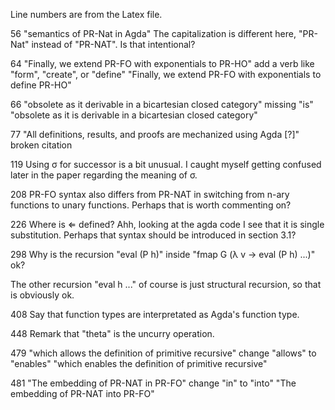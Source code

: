 


Line numbers are from the Latex file.

56
"semantics of PR-Nat in Agda"
The capitalization is different here, "PR-Nat" instead of "PR-NAT".
Is that intentional?

64
"Finally, we extend PR-FO with exponentials to PR-HO"
add a verb like "form", "create", or "define"
"Finally, we extend PR-FO with exponentials to define PR-HO"

66
"obsolete as it derivable in a bicartesian closed category"
missing "is"
"obsolete as it is derivable in a bicartesian closed category"

77
"All definitions, results, and proofs are mechanized using Agda [?]"
broken citation

119
Using σ for successor is a bit unusual. I caught myself getting confused
later in the paper regarding the meaning of σ.

208
PR-FO syntax also differs from PR-NAT in switching from n-ary
functions to unary functions. Perhaps that is worth commenting on?

226
Where is ⇐ defined? Ahh, looking at the agda code I see that it is
single substitution. Perhaps that syntax should be introduced in
section 3.1?

298
Why is the recursion "eval (P h)" 
inside
"fmap G (λ v → eval (P h) ...)"
ok?

The other recursion "eval h ..." of course is just structural recursion,
so that is obviously ok.

408
Say that function types are interpretated as Agda's function type.

448
Remark that "theta" is the uncurry operation.

479
"which allows the definition of primitive recursive"
change "allows" to "enables"
"which enables the definition of primitive recursive"

481
"The embedding of PR-NAT in PR-FO"
change "in" to "into"
"The embedding of PR-NAT into PR-FO"

